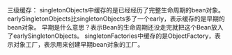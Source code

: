 三级缓存：
singletonObjects中缓存的是已经经历了完整生命周期的bean对象。 
earlySingletonObjects比singletonObjects多了一个early，表示缓存的是早期的bean对象。 早期是什么意思？表示Bean的生命周期还没走完就把这个Bean放入了earlySingletonObjects。
singletonFactories中缓存的是ObjectFactory，表示对象工厂，表示用来创建早期bean对象的工厂。